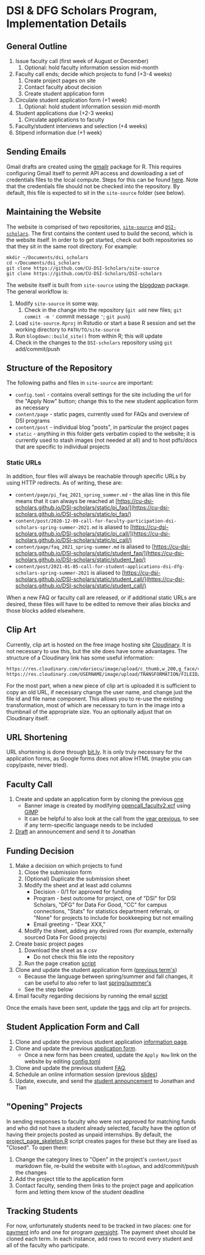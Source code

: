 DSI & DFG Scholars Program, Implementation Details
==================================================

## General Outline

1. Issue faculty call (first week of August or December)
   1. Optional: hold faculty information session mid-month
2. Faculty call ends; decide which projects to fund (+3-4 weeks)
   1. Create project pages on site
   2. Contact faculty about decision
   3. Create student application form
3. Circulate student application form (+1 week)
   1. Optional: hold student information session mid-month
4. Student applications due (+2-3 weeks)
   1. Circulate applications to faculty
5. Faculty/student interviews and selection (+4 weeks)
6. Stipend information due (+1 week)

## Sending Emails

Gmail drafts are created using the [gmailr](https://github.com/r-lib/gmailr) package for R. This requires configuring Gmail itself to permit API access and downloading a set of credentials files to the local compute. Steps for this can be found [here](https://github.com/r-lib/gmailr#setup). Note that the credentials file should not be checked into the repository. By default, this file is expected to sit in the `site-source` folder (see below).

## Maintaining the Website

The website is comprised of two repositories, [`site-source`](https://github.com/CU-DSI-Scholars/site-source) and [`DSI-scholars`](https://github.com/CU-DSI-Scholars/DSI-scholars). The first contains the content used to build the second, which is the website itself. In order to to get started, check out both repositories so that they sit in the same root directory. For example:

```
mkdir ~/Documents/dsi_scholars
cd ~/Documents/dsi_scholars
git clone https://github.com/CU-DSI-Scholars/site-source
git clone https://github.com/CU-DSI-Scholars/DSI-scholars
```

The website itself is built from `site-source` using the [blogdown](https://github.com/rstudio/blogdown) package. The general workflow is:

1. Modify `site-source` in some way.
   1. Check in the change into the repository (`git add` new files; `git commit -m '` commit message `'`; `git push`)
2. Load `site-source.Rproj` in Rstudio or start a base R session and set the working directory to `PATH/TO/site-source`
3. Run `blogdown::build_site()` from within R; this will update 
4. Check in the changes to the `DSI-scholars` repository using `git` add/commit/push

## Structure of the Repository

The following paths and files in `site-source` are important:

* `config.toml` - contains overall settings for the site including the url for the "Apply Now" button; change this to the new student application form as necessary
* `content/page` - static pages, currently used for FAQs and overview of DSI programs
* `content/post` - individual blog "posts", in particular the project pages
* `static` - anything in this folder gets verbatim copied to the website; it is currently used to stash images (not needed at all) and to host pdfs/docs that are specific to individual projects

### Static URLs

In addition, four files will always be reachable through specific URLs by using HTTP redirects. As of writing, these are:

* `content/page/pi_faq_2021_spring_summer.md` - the alias line in this file means that it can always be reached at [https://cu-dsi-scholars.github.io/DSI-scholars/static/pi_faq/](https://cu-dsi-scholars.github.io/DSI-scholars/static/pi_faq/)
* `content/post/2020-12-09-call-for-faculty-participation-dsi-scholars-spring-summer-2021.md` is aliased to [https://cu-dsi-scholars.github.io/DSI-scholars/static/pi_call/](https://cu-dsi-scholars.github.io/DSI-scholars/static/pi_call/)
* `content/page/faq_2021_spring-summer.md` is aliased to [https://cu-dsi-scholars.github.io/DSI-scholars/static/student_faq/](https://cu-dsi-scholars.github.io/DSI-scholars/static/student_faq/)
* `content/post/2021-01-05-call-for-student-applications-dsi-dfg-scholars-spring-summer-2021` is aliased to [https://cu-dsi-scholars.github.io/DSI-scholars/static/student_call/](https://cu-dsi-scholars.github.io/DSI-scholars/static/student_call/)

When a new FAQ or faculty call are released, or if additional static URLs are desired, these files will have to be edited to remove their alias blocks and those blocks added elsewhere.

## Clip Art

Currently, clip art is hosted on the free image hosting site [Cloudinary](https://cloudinary.com/). It is not necessary to use this, but the site does have some advantages. The structure of a Cloudinary link has some useful information:

```
https://res.cloudinary.com/vdoriecu/image/upload/c_thumb,w_200,g_face/v1599765419/social_network_bskhfi.png`
https://res.cloudinary.com/USERNAME/image/upload/TRANSFORMATION/FILEID/FILENAME.png`
```

For the most part, when a new piece of clip art is uploaded it is sufficient to copy an old URL, if necessary change the user name, and change just the file id and file name component. This allows you to re-use the existing transformation, most of which are necessary to turn in the image into a thumbnail of the appropriate size. You an optionally adjust that on Cloudinary itself.

## URL Shortening

URL shortening is done through [bit.ly](bit.ly). It is only truly necessary for the application forms, as Google forms does not allow HTML (maybe you can copy/paste, never tried).

## Faculty Call

1. Create and update an application form by cloning the previous [one](https://docs.google.com/forms/d/1804fmD_dkfSvNY3MGkIf2F3oQZzHuFWLbdSHi1Qc73Y/edit)
   * Banner image is created by modifying [opencall_faculty2.xcf](static/img/opencall_faculty2.xcf) using [GIMP](https://www.gimp.org/)
   * It can be helpful to also look at the call from the [year previous](https://docs.google.com/forms/d/1G2oDkj4_6B8pHeyyowdCaB3OycboLoqNM4KXqFl99Ys/edit?usp=drive_web), to see if any term-specific language needs to be included
2. [Draft](scripts/faculty_call_template.R) an announcement and send it to Jonathan

## Funding Decision

1. Make a decision on which projects to fund
   1. Close the submission form
   2. (Optional) Duplicate the submission sheet
   3. Modify the sheet and at least add columns
      * Decision - 0/1 for approved for funding
      * Program - best outcome for project, one of "DSI" for DSI Scholars, "DFG" for Data For Good, "CC" for campus connections, "Stats" for statistics department referrals, or "None" for projects to include for bookkeeping but not emailing
      * Email greeting - "Dear XXX,"
   4. Modify the sheet, adding any desired rows (for example, externally sourced Data For Good projects)
2. Create basic project pages
   1. Download the sheet as a csv
      * Do not check this file into the repository
   2. Run the page creation [script](scripts/project_page_skeleton.R)
3. Clone and update the student application form ([previous term's](https://docs.google.com/forms/d/1M-SVYlR1dKw3plAoJ1rxspTBRunMR-4QutycMEa7jAo/edit))
   * Because the language between spring/summer and fall changes, it can be useful to also refer to last [spring/summer's](https://docs.google.com/forms/d/1xYos2eQwoEoiYzYjiHi7U4ll9RSSmQ2P4KaKZwZ032g/edit?usp=drive_web)
   * See the step below
4. Email faculty regarding decisions by running the email [script](scripts/faculty_submission_response.R)

Once the emails have been sent, update the [tags](https://cu-dsi-scholars.github.io/DSI-scholars/tags/) and clip art for projects.

## Student Application Form and Call

1. Clone and update the previous student application [information page](content/post/2020-09-09-call-for-student-applications-dsi-dfg-scholars-fall-2020.md).
2. Clone and update the previous [application form](https://docs.google.com/forms/d/1M-SVYlR1dKw3plAoJ1rxspTBRunMR-4QutycMEa7jAo/edit).
   * Once a new form has been created, update the `Apply Now` link on the website by editing [config.toml](config.toml)
3. Clone and update the previous student [FAQ](content/page/faq_2020_fall.md).
4. Schedule an online information session (previous [slides](https://docs.google.com/presentation/d/11KPHFM94AcjEuTAZRP7qDmFmQ9UOYkK2EYHZY3bemyU/edit))
5. Update, execute, and send the [student announcement](scripts/student_call_template.R) to Jonathan and Tian

## "Opening" Projects

In sending responses to faculty who were not approved for matching funds and who did not have a student already selected, faculty have the option of having their projects posted as unpaid internships. By default, the [project_page_skeleton.R](scripts/project_page_skeleton.R) script creates pages for these but they are lised as "Closed". To open them:

1. Change the category lines to "Open" in the project's `content/post` markdown file, re-build the website with `blogdown`, and add/commit/push the changes
2. Add the project title to the application form
3. Contact faculty, sending them links to the project page and application form and letting them know of the student deadline

## Tracking Students

For now, unfortunately students need to be tracked in two places: one for [payment](https://docs.google.com/spreadsheets/d/1HZanMFHPHIF7nVmIxa52A2JjbHYJyrWp4aGGZyYwTBY/edit#gid=0) info and one for program [oversight](https://docs.google.com/spreadsheets/d/1_wQZX-PCAHGvhRKO_ldlvFIy0P2Pc5BPbOtKunLsMKg/edit#gid=0). The payment sheet should be cloned each term. In each instance, add rows to record every student and all of the faculty who participate. 

